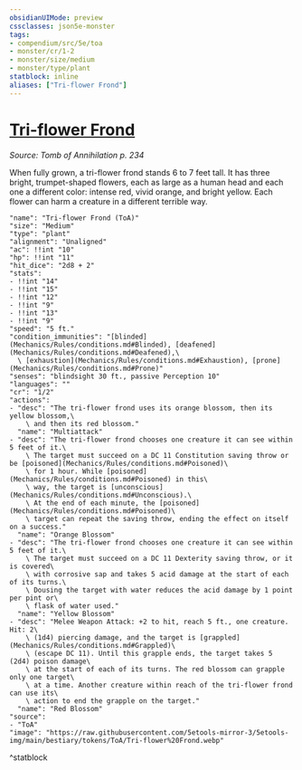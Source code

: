 ```yaml
---
obsidianUIMode: preview
cssclasses: json5e-monster
tags:
- compendium/src/5e/toa
- monster/cr/1-2
- monster/size/medium
- monster/type/plant
statblock: inline
aliases: ["Tri-flower Frond"]
---
```

# [Tri-flower Frond](Mechanics\bestiary\plant/tri-flower-frond-toa.md)
*Source: Tomb of Annihilation p. 234*  

When fully grown, a tri-flower frond stands 6 to 7 feet tall. It has three bright, trumpet-shaped flowers, each as large as a human head and each one a different color: intense red, vivid orange, and bright yellow. Each flower can harm a creature in a different terrible way.

```statblock
"name": "Tri-flower Frond (ToA)"
"size": "Medium"
"type": "plant"
"alignment": "Unaligned"
"ac": !!int "10"
"hp": !!int "11"
"hit_dice": "2d8 + 2"
"stats":
- !!int "14"
- !!int "15"
- !!int "12"
- !!int "9"
- !!int "13"
- !!int "9"
"speed": "5 ft."
"condition_immunities": "[blinded](Mechanics/Rules/conditions.md#Blinded), [deafened](Mechanics/Rules/conditions.md#Deafened),\
  \ [exhaustion](Mechanics/Rules/conditions.md#Exhaustion), [prone](Mechanics/Rules/conditions.md#Prone)"
"senses": "blindsight 30 ft., passive Perception 10"
"languages": ""
"cr": "1/2"
"actions":
- "desc": "The tri-flower frond uses its orange blossom, then its yellow blossom,\
    \ and then its red blossom."
  "name": "Multiattack"
- "desc": "The tri-flower frond chooses one creature it can see within 5 feet of it.\
    \ The target must succeed on a DC 11 Constitution saving throw or be [poisoned](Mechanics/Rules/conditions.md#Poisoned)\
    \ for 1 hour. While [poisoned](Mechanics/Rules/conditions.md#Poisoned) in this\
    \ way, the target is [unconscious](Mechanics/Rules/conditions.md#Unconscious).\
    \ At the end of each minute, the [poisoned](Mechanics/Rules/conditions.md#Poisoned)\
    \ target can repeat the saving throw, ending the effect on itself on a success."
  "name": "Orange Blossom"
- "desc": "The tri-flower frond chooses one creature it can see within 5 feet of it.\
    \ The target must succeed on a DC 11 Dexterity saving throw, or it is covered\
    \ with corrosive sap and takes 5 acid damage at the start of each of its turns.\
    \ Dousing the target with water reduces the acid damage by 1 point per pint or\
    \ flask of water used."
  "name": "Yellow Blossom"
- "desc": "Melee Weapon Attack: +2 to hit, reach 5 ft., one creature. Hit: 2\
    \ (1d4) piercing damage, and the target is [grappled](Mechanics/Rules/conditions.md#Grappled)\
    \ (escape DC 11). Until this grapple ends, the target takes 5 (2d4) poison damage\
    \ at the start of each of its turns. The red blossom can grapple only one target\
    \ at a time. Another creature within reach of the tri-flower frond can use its\
    \ action to end the grapple on the target."
  "name": "Red Blossom"
"source":
- "ToA"
"image": "https://raw.githubusercontent.com/5etools-mirror-3/5etools-img/main/bestiary/tokens/ToA/Tri-flower%20Frond.webp"
```
^statblock
